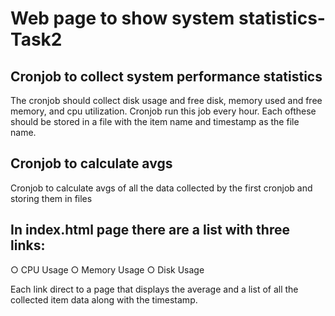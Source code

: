 # Web page to show system statistics-Task2

## Cronjob to collect system performance statistics
The cronjob should collect disk usage and free disk, memory used and free memory, and cpu
utilization. Cronjob run this job every hour. 
Each ofthese should be stored in a file with the item name and timestamp as the file name.


## Cronjob to calculate avgs
Cronjob to calculate avgs of all the data collected by the first cronjob and storing them in files


## In index.html page there are a list with three links:
○ CPU Usage
○ Memory Usage
○ Disk Usage

Each link  direct to a page that displays the average and a list of all the collected item data along with the timestamp.
